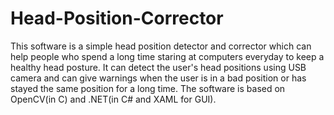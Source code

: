 # Head-Position-Corrector
This software is a simple head position detector and corrector which can help people who spend a long time staring at computers everyday to keep a healthy head posture. 
It can detect the user's head positions using USB camera and can give warnings when the user is in a bad position or has stayed the same position for a long time. 
The software is based on OpenCV(in C) and .NET(in C# and XAML for GUI).
